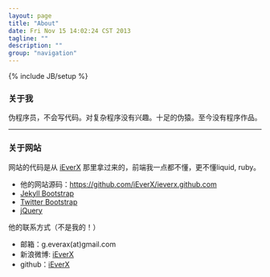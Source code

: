 ```yaml
---
layout: page
title: "About"
date: Fri Nov 15 14:02:24 CST 2013
tagline: ""
description: ""
group: "navigation"
---
```

{% include JB/setup %}

### 关于我

伪程序员，不会写代码。对复杂程序没有兴趣。十足的伪猿。至今没有程序作品。

---

### 关于网站

网站的代码是从 [iEverX](http://blog.evercoding.net/) 那里拿过来的，前端我一点都不懂，更不懂liquid, ruby。

* 他的网站源码：<https://github.com/iEverX/ieverx.github.com>
* [Jekyll Bootstrap][]
* [Twitter Bootstrap][]
* [jQuery][]

他的联系方式（不是我的！）

* 邮箱：g.everax(at)gmail.com
* 新浪微博: [iEverX][weibo]
* github：[iEverX][github]

[weibo]: http://weibo.com/ieverx
[github]: http://github.com/iEverX
[Jekyll Bootstrap]: http://jekyllbootstrap.com "The Definitive Jekyll Blogging Framework"
[Twitter Bootstrap]: http://twitter.github.com/bootstrap/
[jQuery]: http://jquery.com
